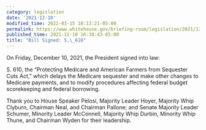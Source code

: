 ```yaml
---
category: legislation
date: '2021-12-10'
modified_time: 2022-03-15 10:13:21-05:00
permalink: https://www.whitehouse.gov/briefing-room/legislation/2021/12/10/bill-signed-s-610/
published_time: 2021-12-10 16:38:43-05:00
title: "Bill Signed: S.\_610"
---
```

 
On Friday, December 10, 2021, the President signed into law:

S. 610, the “Protecting Medicare and American Farmers from Sequester
Cuts Act,” which delays the Medicare sequester and make other changes to
Medicare payments, and to modify procedures affecting federal budget
scorekeeping and federal borrowing.

Thank you to House Speaker Pelosi, Majority Leader Hoyer, Majority Whip
Clyburn, Chairman Neal, and Chairman Pallone; and Senate Majority Leader
Schumer, Minority Leader McConnell, Majority Whip Durbin, Minority Whip
Thune, and Chairman Wyden for their leadership.

